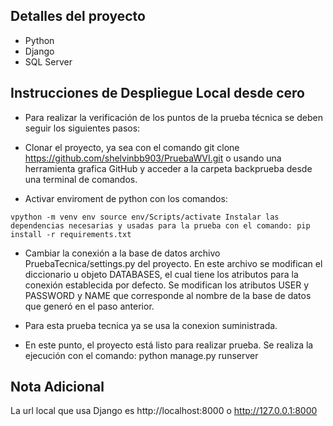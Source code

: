 ## Detalles del proyecto
- Python
- Django
- SQL Server

## Instrucciones de Despliegue Local desde cero
- Para realizar la verificación de los puntos de la prueba técnica se deben seguir los siguientes pasos:

- Clonar el proyecto, ya sea con el comando git clone https://github.com/shelvinbb903/PruebaWVI.git o usando una herramienta grafica GitHub y acceder a la carpeta backprueba desde una terminal de comandos.

- Activar enviroment de python con los comandos:

`vpython -m venv env
source env/Scripts/activate
Instalar las dependencias necesarias y usadas para la prueba con el comando: pip install -r requirements.txt`

- Cambiar la conexión a la base de datos archivo PruebaTecnica/settings.py del proyecto. En este archivo se modifican el diccionario u objeto DATABASES, el cual tiene los atributos para la conexión establecida por defecto. Se modifican los atributos USER y PASSWORD y NAME que corresponde al nombre de la base de datos que generó en el paso anterior.

- Para esta prueba tecnica ya se usa la conexion suministrada.

- En este punto, el proyecto está listo para realizar prueba. Se realiza la ejecución con el comando: python manage.py runserver

## Nota Adicional
La url local que usa Django es http://localhost:8000 o http://127.0.0.1:8000